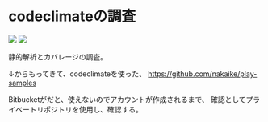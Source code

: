 # codeclimateの調査

<a href="https://codeclimate.com/github/nakaike/coverage_report_creation_test/maintainability"><img src="https://api.codeclimate.com/v1/badges/f78ed385d5f5a8b1eef9/maintainability" /></a>
<a href="https://codeclimate.com/github/nakaike/coverage_report_creation_test/test_coverage"><img src="https://api.codeclimate.com/v1/badges/f78ed385d5f5a8b1eef9/test_coverage" /></a>


静的解析とカバレージの調査。

↓からもってきて、codeclimateを使った、
https://github.com/nakaike/play-samples

Bitbucketがだと、使えないのでアカウントが作成されるまで、
確認としてプライベートリポジトリを使用し、確認する。
